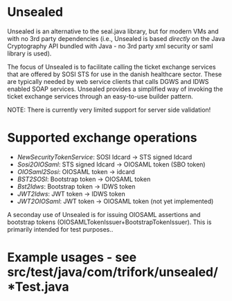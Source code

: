 # Unsealed

Unsealed is an alternative to the seal.java library, but for modern VMs and with no 3rd party dependencies (i.e., Unsealed is based _directly_
on the Java Cryptography API bundled with Java - no 3rd party xml security or saml library is used). 

The focus of Unsealed is to facilitate calling the ticket exchange services that are offered by SOSI STS for use in the danish healthcare sector. 
These are typically needed by web service clients that calls DGWS and IDWS enabled SOAP services. Unsealed provides
a simplified way of invoking the ticket exchange services through an easy-to-use builder pattern. 

NOTE: There is currently very limited support for server side validation!

# Supported exchange operations
- _NewSecurityTokenService_: SOSI Idcard -> STS signed Idcard
- _Sosi2OIOSaml_: STS signed Idcard -> OIOSAML token (SBO token)
- _OIOSaml2Sosi_: OIOSAML token -> idcard
- _BST2SOSI_: Bootstrap token -> OIOSAML token
- _Bst2Idws_: Bootstrap token -> IDWS token 
- _JWT2Idws_: JWT token -> IDWS token
- _JWT2OIOSaml_: JWT token -> OIOSAML token (not yet implemented)

A seconday use of Unsealed is for issuing OIOSAML assertions and bootstrap tokens (OIOSAMLTokenIssuer+BootstrapTokenIssuer). This is primarily intended for test purposes..

# Example usages - see src/test/java/com/trifork/unsealed/*Test.java
